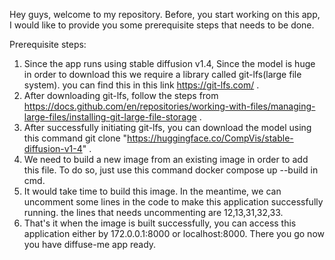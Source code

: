 Hey guys, welcome to my repository. Before, you start working on this app, I would like to provide you some prerequisite steps that needs to be done.

Prerequisite steps:
1. Since the app runs using stable diffusion v1.4, Since the model is huge in order to download this we require a library called git-lfs(large file system). you can find this in this link https://git-lfs.com/ .
2. After downloading git-lfs, follow the steps from https://docs.github.com/en/repositories/working-with-files/managing-large-files/installing-git-large-file-storage .
3. After successfully initiating git-lfs, you can download the model using this command git clone  "https://huggingface.co/CompVis/stable-diffusion-v1-4" .
4. We need to build a new image from an existing image in order to add this file. To do so, just use this command docker compose up --build  in cmd.
5. It would take time to build this image. In the meantime, we can uncomment some lines in the code to make this application successfully running. the lines that needs uncommenting are 12,13,31,32,33.
6. That's it when the image is built successfully, you can access this application either by 172.0.0.1:8000 or localhost:8000. There you go now you have diffuse-me app ready.
